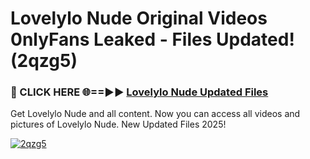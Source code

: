# Lovelylo Nude Original Videos 0nlyFans Leaked - Files Updated! (2qzg5)

<h3>🔴 CLICK HERE 🌐==►► <a href="https://tinyurl.com/52m3yx9h" rel="nofollow">Lovelylo Nude Updated Files</a></h3>

Get Lovelylo Nude and all content. Now you can access all videos and pictures of Lovelylo Nude. New Updated Files 2025!

[![2qzg5](https://i.imgur.com/TnHtlc8.gif)](https://tinyurl.com/52m3yx9h)

